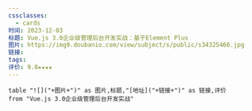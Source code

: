 ```yaml
---
cssclasses:
  - cards
时间: 2023-12-03
标题: Vue.js 3.0企业级管理后台开发实战：基于Element Plus
图片: https://img9.doubanio.com/view/subject/s/public/s34325466.jpg
链接: 
tags: 
评价: 9.0★★★★
---
```


```dataview
table "![]("+图片+")" as 图片,标题,"[地址]("+链接+")" as 链接,评价
from "Vue.js 3.0企业级管理后台开发实战"
```

[](C:\Windows\System32\cmd.exe)